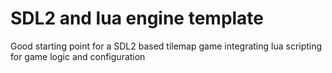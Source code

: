 # SDL2 and lua engine template

Good starting point for a SDL2 based tilemap game integrating lua scripting for game logic and configuration

